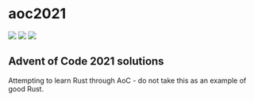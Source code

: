 # aoc2021

![](https://img.shields.io/badge/day%20📅-5-blue)
![](https://img.shields.io/badge/stars%20⭐-8-yellow)
![](https://img.shields.io/badge/days%20completed-4-red)

## Advent of Code 2021 solutions
Attempting to learn Rust through AoC - do not take this as an example of good Rust.
